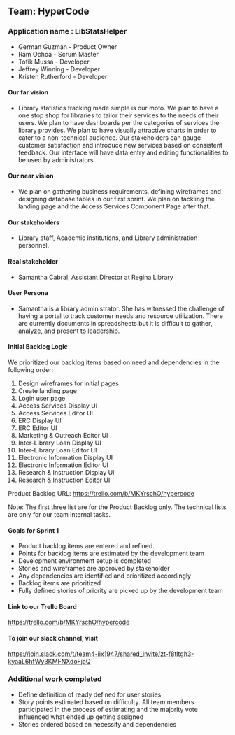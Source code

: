 ## Team: HyperCode

### Application name : LibStatsHelper

- German Guzman - Product Owner
- Ram Ochoa - Scrum Master
- Tofik Mussa - Developer
- Jeffrey Winning - Developer
- Kristen Rutherford - Developer

#### Our far vision

- Library statistics tracking made simple is our moto. We plan to have a one stop shop for libraries to tailor their services to the needs of their users. We plan to have dashboards per the categories of services the library provides. We plan to have visually attractive charts in order to cater to a non-technical audience. Our stakeholders can gauge customer satisfaction and introduce new services based on consistent feedback. Our interface will have data entry and editing functionalities to be used by administrators.

#### Our near vision

- We plan on gathering business requirements, defining wireframes and designing database tables in our first sprint. We plan on tackling the landing page and the Access Services Component Page after that.

#### Our stakeholders

- Library staff, Academic institutions, and Library administration personnel.

#### Real stakeholder
- Samantha Cabral, Assistant Director at Regina Library

#### User Persona

- Samantha is a library administrator. She has witnessed the challenge of having a portal to track customer needs and resource utilization. There are currently documents in spreadsheets but it is difficult to gather, analyze, and present to leadership.

#### Initial Backlog Logic

We prioritized our backlog items based on need and dependencies in the following order:

1.  Design wireframes for initial pages
2.  Create landing page
3.  Login user page
4.  Access Services Display UI
5.  Access Services Editor UI
6.  ERC Display UI
7.  ERC Editor UI
8.  Marketing & Outreach Editor UI
9.  Inter-Library Loan Display UI
10. Inter-Library Loan Editor UI
11. Electronic Information Display UI
12. Electronic Information Editor UI
13. Research & Instruction Display UI
14. Research & Instruction Editor UI

Product Backlog URL: https://trello.com/b/MKYrschO/hypercode

Note: The first three list are for the Product Backlog only. The technical lists are only for our team internal tasks.

#### Goals for Sprint 1

- Product backlog items are entered and refined.
- Points for backlog items are estimated by the development team
- Development environment setup is completed
- Stories and wireframes are approved by stakeholder
- Any dependencies are identified and prioritized accordingly
- Backlog items are prioritized
- Fully defined stories of priority are picked up by the development team

#### Link to our Trello Board

https://trello.com/b/MKYrschO/hypercode

#### To join our slack channel, visit

https://join.slack.com/t/team4-iix1947/shared_invite/zt-f8tltgh3-kyaaL6hfWy3KMFNXdoFjaQ

### Additional work completed

- Define definition of ready defined for user stories
- Story points estimated based on difficulty. All team members participated in the process of estimating and the majority vote influenced what ended up getting assigned
- Stories ordered based on necessity and dependencies
